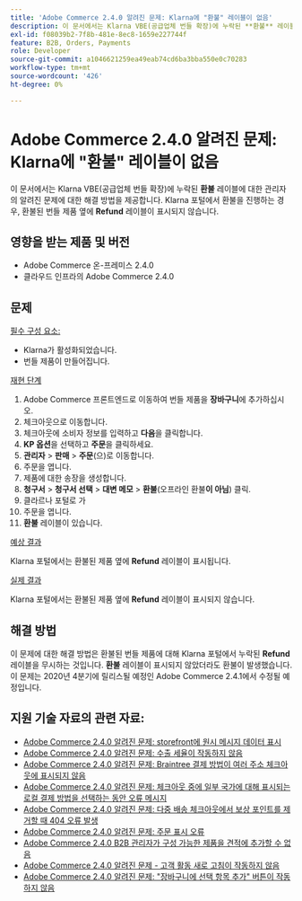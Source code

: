 ```yaml
---
title: 'Adobe Commerce 2.4.0 알려진 문제: Klarna에 "환불" 레이블이 없음'
description: 이 문서에서는 Klarna VBE(공급업체 번들 확장)에 누락된 **환불** 레이블에 대한 관리자의 알려진 문제에 대한 해결 방법을 제공합니다. Klarna 포털에서 환불을 진행할 때, **Refund** 라벨이 환불된 묶음 제품 옆에 표시되지 않는다.
exl-id: f08039b2-7f8b-481e-8ec8-1659e227744f
feature: B2B, Orders, Payments
role: Developer
source-git-commit: a1046621259ea49eab74cd6ba3bba550e0c70283
workflow-type: tm+mt
source-wordcount: '426'
ht-degree: 0%

---
```


# Adobe Commerce 2.4.0 알려진 문제: Klarna에 &quot;환불&quot; 레이블이 없음

이 문서에서는 Klarna VBE(공급업체 번들 확장)에 누락된 **환불** 레이블에 대한 관리자의 알려진 문제에 대한 해결 방법을 제공합니다. Klarna 포털에서 환불을 진행하는 경우, 환불된 번들 제품 옆에 **Refund** 레이블이 표시되지 않습니다.

## 영향을 받는 제품 및 버전

* Adobe Commerce 온-프레미스 2.4.0
* 클라우드 인프라의 Adobe Commerce 2.4.0

## 문제

<u>필수 구성 요소:</u>

* Klarna가 활성화되었습니다.
* 번들 제품이 만들어집니다.

<u>재현 단계</u>

1. Adobe Commerce 프론트엔드로 이동하여 번들 제품을 **장바구니**&#x200B;에 추가하십시오.
1. 체크아웃으로 이동합니다.
1. 체크아웃에 소비자 정보를 입력하고 **다음**&#x200B;을 클릭합니다.
1. **KP 옵션**&#x200B;을 선택하고 **주문**&#x200B;을 클릭하세요.
1. **관리자** > **판매** > **주문**(으)로 이동합니다.
1. 주문을 엽니다.
1. 제품에 대한 송장을 생성합니다.
1. **청구서** > **청구서 선택** > **대변 메모** > **환불**(오프라인 환불&#x200B;**이 아님**) 클릭.
1. 클라르나 포털로 가
1. 주문을 엽니다.
1. **환불** 레이블이 있습니다.

<u>예상 결과</u>

Klarna 포털에서는 환불된 제품 옆에 **Refund** 레이블이 표시됩니다.

<u>실제 결과</u>

Klarna 포털에서는 환불된 제품 옆에 **Refund** 레이블이 표시되지 않습니다.

## 해결 방법

이 문제에 대한 해결 방법은 환불된 번들 제품에 대해 Klarna 포털에서 누락된 **Refund** 레이블을 무시하는 것입니다. **환불** 레이블이 표시되지 않았더라도 환불이 발생했습니다. 이 문제는 2020년 4분기에 릴리스될 예정인 Adobe Commerce 2.4.1에서 수정될 예정입니다.

## 지원 기술 자료의 관련 자료:

* [Adobe Commerce 2.4.0 알려진 문제: storefront에 원시 메시지 데이터 표시](/help/troubleshooting/storefront/magento-2-4-0-issue-storefront-raw-message-data-display.md)
* [Adobe Commerce 2.4.0 알려진 문제: 수출 세율이 작동하지 않음](/help/troubleshooting/miscellaneous/magento-2-4-0-known-issue-export-tax-rates-does-not-work.md)
* [Adobe Commerce 2.4.0 알려진 문제: Braintree 결제 방법이 여러 주소 체크아웃에 표시되지 않음](/help/troubleshooting/payments/magento-2-4-0-braintree-not-in-multiple-addresses-checkout.md)
* [Adobe Commerce 2.4.0 알려진 문제: 체크아웃 중에 일부 국가에 대해 표시되는 로컬 결제 방법을 선택하는 동안 오류 메시지](/help/troubleshooting/payments/magento-2-4-0-checkout-error-selecting-local-payments.md)
* [Adobe Commerce 2.4.0 알려진 문제: 다중 배송 체크아웃에서 보상 포인트를 제거할 때 404 오류 발생](/help/troubleshooting/storefront/magento-2-4-0-404-error-removing-rewards-points-on-multi-shipping-checkout.md)
* [Adobe Commerce 2.4.0 알려진 문제: 주문 표시 오류](/help/troubleshooting/storefront/magento-2-4-0-known-issue-orders-display-error.md)
* [Adobe Commerce 2.4.0 B2B 관리자가 구성 가능한 제품을 견적에 추가할 수 없음](/help/troubleshooting/miscellaneous/magento-2-4-0-b2b-admin-can-t-add-configurable-product-to-quote.md)
* [Adobe Commerce 2.4.0 알려진 문제 - 고객 활동 새로 고침이 작동하지 않음](/help/troubleshooting/miscellaneous/magento-2-4-0-refresh-on-customer-activities-does-not-work.md)
* [Adobe Commerce 2.4.0 알려진 문제: &quot;장바구니에 선택 항목 추가&quot; 버튼이 작동하지 않음](/help/troubleshooting/miscellaneous/magento-2-4-0-add-selections-to-my-cart-does-not-work.md)
